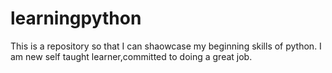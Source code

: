 # learningpython
This is a repository so that I can shaowcase my beginning skills of python. 
I am new self taught learner,committed to doing a great job.
